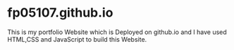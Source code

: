 # fp05107.github.io
This is my portfolio Website which is Deployed on github.io and I have used HTML,CSS and JavaScript to build this Website.
